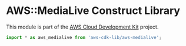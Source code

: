 # AWS::MediaLive Construct Library


This module is part of the [AWS Cloud Development Kit](https://github.com/aws/aws-cdk) project.

```ts nofixture
import * as aws_medialive from 'aws-cdk-lib/aws-medialive';
```
